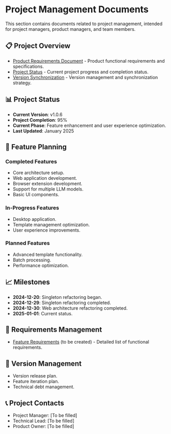 # Project Management Documents

This section contains documents related to project management, intended for project managers, product managers, and team members.

## 📋 Project Overview

-   [Product Requirements Document](./prd.md) - Product functional requirements and specifications.
-   [Project Status](./project-status.md) - Current project progress and completion status.
-   [Version Synchronization](./version-sync.md) - Version management and synchronization strategy.

## 📊 Project Status

-   **Current Version**: v1.0.6
-   **Project Completion**: 95%
-   **Current Phase**: Feature enhancement and user experience optimization.
-   **Last Updated**: January 2025

## 🎯 Feature Planning

### Completed Features
-   Core architecture setup.
-   Web application development.
-   Browser extension development.
-   Support for multiple LLM models.
-   Basic UI components.

### In-Progress Features
-   Desktop application.
-   Template management optimization.
-   User experience improvements.

### Planned Features
-   Advanced template functionality.
-   Batch processing.
-   Performance optimization.

## 📈 Milestones

-   **2024-12-20**: Singleton refactoring began.
-   **2024-12-29**: Singleton refactoring completed.
-   **2024-12-30**: Web architecture refactoring completed.
-   **2025-01-01**: Current status.

## 📝 Requirements Management

-   [Feature Requirements](./requirements/feature-requirements.md) (to be created) - Detailed list of functional requirements.

## 🔄 Version Management

-   Version release plan.
-   Feature iteration plan.
-   Technical debt management.

## 📞 Project Contacts

-   Project Manager: [To be filled]
-   Technical Lead: [To be filled]
-   Product Owner: [To be filled]
